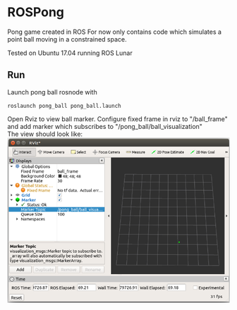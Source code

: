 # ROSPong
Pong game created in ROS
For now only contains code which simulates a point ball moving in a constrained space.

Tested on Ubuntu 17.04 running ROS Lunar

## Run
Launch pong ball rosnode with
```
roslaunch pong_ball pong_ball.launch
```
Open Rviz to view ball marker. Configure fixed frame in rviz to "/ball_frame" and add marker which subscribes to "/pong_ball/ball_visualization"  
The view should look like:
![Rviz ball view](img/rviz_pong_ball.png "Ball viewer in Rviz")
